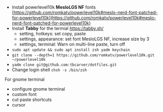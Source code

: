 - Install powerlevel10k **MesloLGS NF** fonts
  [https://github.com/romkatv/powerlevel10k#meslo-nerd-font-patched-for-powerlevel10k](https://github.com/romkatv/powerlevel10k#meslo-nerd-font-patched-for-powerlevel10k)
- Install **Tabby** for the termial https://tabby.sh/
	- setting, hotkeys: set copy, paste
	- settings, appearance: set font MesloLGS NF, increase size by 3
	- settings, terminal: Warn on multi-line paste, turn off
- `sudo apt update && sudo apt install zsh yadm keychain`    
- `git clone --depth=1 https://github.com/romkatv/powerlevel10k.git ~/powerlevel10k`    
- `yadm clone git@github.com:tbcarver/dotfiles.git`
- Change login shell
  `chsh -s /bin/zsh`

For gnome terminal
-   configure gnome terminal
-   custom font    
-   cut paste shortcuts    
-   cursor